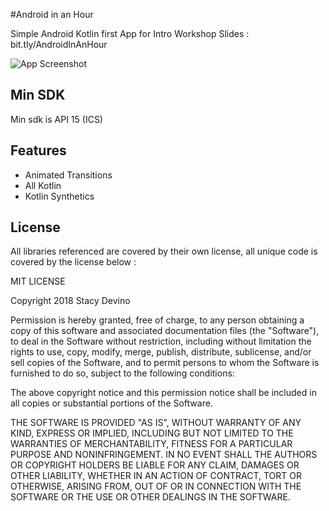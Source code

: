 #Android in an Hour

Simple Android Kotlin first App for Intro Workshop
Slides : bit.tly/AndroidInAnHour

![App Screenshot](https://raw.githubusercontent.com/childofthehorn/android_intro_app/master/exampleimages/example_gif.gif "App Screenshot")

## Min SDK
Min sdk is API 15 (ICS)

## Features 
- Animated Transitions
- All Kotlin
- Kotlin Synthetics

## License
All libraries referenced are covered by their own license, all unique code is covered by the license below :

MIT LICENSE

Copyright 2018 Stacy Devino

Permission is hereby granted, free of charge, to any person obtaining a copy of this software and associated documentation files (the "Software"), to deal in the Software without restriction, including without limitation the rights to use, copy, modify, merge, publish, distribute, sublicense, and/or sell copies of the Software, and to permit persons to whom the Software is furnished to do so, subject to the following conditions:

The above copyright notice and this permission notice shall be included in all copies or substantial portions of the Software.

THE SOFTWARE IS PROVIDED "AS IS", WITHOUT WARRANTY OF ANY KIND, EXPRESS OR IMPLIED, INCLUDING BUT NOT LIMITED TO THE WARRANTIES OF MERCHANTABILITY, FITNESS FOR A PARTICULAR PURPOSE AND NONINFRINGEMENT. IN NO EVENT SHALL THE AUTHORS OR COPYRIGHT HOLDERS BE LIABLE FOR ANY CLAIM, DAMAGES OR OTHER LIABILITY, WHETHER IN AN ACTION OF CONTRACT, TORT OR OTHERWISE, ARISING FROM, OUT OF OR IN CONNECTION WITH THE SOFTWARE OR THE USE OR OTHER DEALINGS IN THE SOFTWARE.
